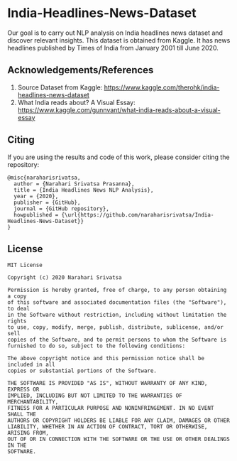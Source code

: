 # India-Headlines-News-Dataset
Our goal is to carry out NLP analysis on India headlines news dataset and discover relevant insights. This dataset is obtained from Kaggle. It has news headlines published by Times of India from January 2001 till June 2020.

## Acknowledgements/References
1. Source Dataset from Kaggle: https://www.kaggle.com/therohk/india-headlines-news-dataset
2. What India reads about? A Visual Essay: https://www.kaggle.com/gunnvant/what-india-reads-about-a-visual-essay

## Citing

If you are using the results and code of this work, please consider citing the repository:

```
@misc{naraharisrivatsa,
  author = {Narahari Srivatsa Prasanna},
  title = {India Headlines News NLP Analysis},
  year = {2020},
  publisher = {GitHub},
  journal = {GitHub repository},
  howpublished = {\url{https://github.com/naraharisrivatsa/India-Headlines-News-Dataset}}
}
```

## License

```
MIT License

Copyright (c) 2020 Narahari Srivatsa

Permission is hereby granted, free of charge, to any person obtaining a copy
of this software and associated documentation files (the "Software"), to deal
in the Software without restriction, including without limitation the rights
to use, copy, modify, merge, publish, distribute, sublicense, and/or sell
copies of the Software, and to permit persons to whom the Software is
furnished to do so, subject to the following conditions:

The above copyright notice and this permission notice shall be included in all
copies or substantial portions of the Software.

THE SOFTWARE IS PROVIDED "AS IS", WITHOUT WARRANTY OF ANY KIND, EXPRESS OR
IMPLIED, INCLUDING BUT NOT LIMITED TO THE WARRANTIES OF MERCHANTABILITY,
FITNESS FOR A PARTICULAR PURPOSE AND NONINFRINGEMENT. IN NO EVENT SHALL THE
AUTHORS OR COPYRIGHT HOLDERS BE LIABLE FOR ANY CLAIM, DAMAGES OR OTHER
LIABILITY, WHETHER IN AN ACTION OF CONTRACT, TORT OR OTHERWISE, ARISING FROM,
OUT OF OR IN CONNECTION WITH THE SOFTWARE OR THE USE OR OTHER DEALINGS IN THE
SOFTWARE.

```